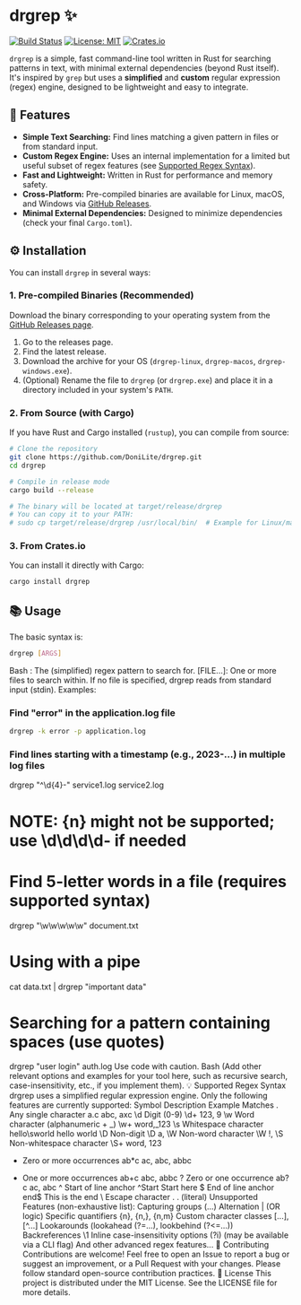 # drgrep ✨

[![Build Status](https://github.com/DoniLite/drgrep/actions/workflows/build_and_release.yml/badge.svg)](https://github.com/DoniLite/drgrep/actions/workflows/build_and_release.yml)
[![License: MIT](https://img.shields.io/badge/License-MIT-yellow.svg)](https://opensource.org/licenses/MIT)
[![Crates.io](https://img.shields.io/crates/v/drgrep.svg)](https://crates.io/crates/drgrep)

`drgrep` is a simple, fast command-line tool written in Rust for searching patterns in text, with minimal external dependencies (beyond Rust itself). It's inspired by `grep` but uses a **simplified** and **custom** regular expression (regex) engine, designed to be lightweight and easy to integrate.

## 🚀 Features

* **Simple Text Searching:** Find lines matching a given pattern in files or from standard input.
* **Custom Regex Engine:** Uses an internal implementation for a limited but useful subset of regex features (see [Supported Regex Syntax](https://donilite.github.io/drgrep/drgrep/regex/pattern/index.html)).
* **Fast and Lightweight:** Written in Rust for performance and memory safety.
* **Cross-Platform:** Pre-compiled binaries are available for Linux, macOS, and Windows via [GitHub Releases](https://github.com/DoniLite/drgrep/releases).
* **Minimal External Dependencies:** Designed to minimize dependencies (check your final `Cargo.toml`).

## ⚙️ Installation

You can install `drgrep` in several ways:

### 1. Pre-compiled Binaries (Recommended)

Download the binary corresponding to your operating system from the [GitHub Releases page](https://github.com/DoniLite/drgrep/releases).

1. Go to the releases page.
2. Find the latest release.
3. Download the archive for your OS (`drgrep-linux`, `drgrep-macos`, `drgrep-windows.exe`).
4. (Optional) Rename the file to `drgrep` (or `drgrep.exe`) and place it in a directory included in your system's `PATH`.

### 2. From Source (with Cargo)

If you have Rust and Cargo installed (`rustup`), you can compile from source:

```bash
# Clone the repository
git clone https://github.com/DoniLite/drgrep.git
cd drgrep

# Compile in release mode
cargo build --release

# The binary will be located at target/release/drgrep
# You can copy it to your PATH:
# sudo cp target/release/drgrep /usr/local/bin/  # Example for Linux/macOS
```

### 3. From Crates.io

You can install it directly with Cargo:

```bash
cargo install drgrep
```

## 📚 Usage

The basic syntax is:

```bash
drgrep [ARGS]
```

Bash
<PATTERN>: The (simplified) regex pattern to search for.
[FILE...]: One or more files to search within. If no file is specified, drgrep reads from standard input (stdin).
Examples:

### Find "error" in the application.log file

```bash
drgrep -k error -p application.log
```

### Find lines starting with a timestamp (e.g., 2023-...) in multiple log files

drgrep "^\\d{4}-" service1.log service2.log

# NOTE: {n} might not be supported; use \d\d\d\d- if needed

# Find 5-letter words in a file (requires supported syntax)

drgrep "\\w\\w\\w\\w\\w" document.txt

# Using with a pipe

cat data.txt | drgrep "important data"

# Searching for a pattern containing spaces (use quotes)

drgrep "user login" auth.log
Use code with caution.
Bash
(Add other relevant options and examples for your tool here, such as recursive search, case-insensitivity, etc., if you implement them).
💡 Supported Regex Syntax
drgrep uses a simplified regular expression engine. Only the following features are currently supported:
Symbol Description Example Matches
. Any single character a.c abc, axc
\d Digit (0-9) \d+ 123, 9
\w Word character (alphanumeric + _) \w+ word,_123
\s Whitespace character hello\sworld hello world
\D Non-digit \D a,
\W Non-word character \W !,
\S Non-whitespace character \S+ word, 123

* Zero or more occurrences ab*c ac, abc, abbc

* One or more occurrences ab+c abc, abbc
? Zero or one occurrence ab?c ac, abc
^ Start of line anchor ^Start Start here
$ End of line anchor end$ This is the end
\ Escape character \. . (literal)
Unsupported Features (non-exhaustive list):
Capturing groups (...)
Alternation | (OR logic)
Specific quantifiers {n}, {n,}, {n,m}
Custom character classes [...], [^...]
Lookarounds (lookahead (?=...), lookbehind (?<=...))
Backreferences \1
Inline case-insensitivity options (?i) (may be available via a CLI flag)
And other advanced regex features...
🌱 Contributing
Contributions are welcome! Feel free to open an Issue to report a bug or suggest an improvement, or a Pull Request with your changes.
Please follow standard open-source contribution practices.
📜 License
This project is distributed under the MIT License. See the LICENSE file for more details.
